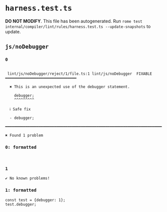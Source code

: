 # `harness.test.ts`

**DO NOT MODIFY**. This file has been autogenerated. Run `rome test internal/compiler/lint/rules/harness.test.ts --update-snapshots` to update.

## `js/noDebugger`

### `0`

```

 lint/js/noDebugger/reject/1/file.ts:1 lint/js/noDebugger  FIXABLE  ━━━━━━━━━━━━━━━━━━━━━━━━━━━━━━━━

  ✖ This is an unexpected use of the debugger statement.

    debugger;
    ^^^^^^^^^

  ℹ Safe fix

  - debugger;

━━━━━━━━━━━━━━━━━━━━━━━━━━━━━━━━━━━━━━━━━━━━━━━━━━━━━━━━━━━━━━━━━━━━━━━━━━━━━━━━━━━━━━━━━━━━━━━━━━━━

✖ Found 1 problem

```

### `0: formatted`

```


```

### `1`

```
✔ No known problems!

```

### `1: formatted`

```
const test = {debugger: 1};
test.debugger;

```
